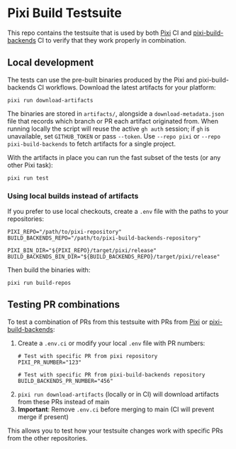 # Pixi Build Testsuite

This repo contains the testsuite that is used by both [Pixi] CI and [pixi-build-backends] CI to verify that they work properly in combination.


## Local development

The tests can use the pre-built binaries produced by the Pixi and pixi-build-backends CI workflows. Download the latest artifacts for your platform:

```shell
pixi run download-artifacts
```

The binaries are stored in `artifacts/`, alongside a `download-metadata.json` file that records which branch or PR each artifact originated from. When running locally the script will reuse the active `gh auth` session; if `gh` is unavailable, set `GITHUB_TOKEN` or pass `--token`. Use `--repo pixi` or `--repo pixi-build-backends` to fetch artifacts for a single project.

With the artifacts in place you can run the fast subset of the tests (or any other Pixi task):

```shell
pixi run test
```

### Using local builds instead of artifacts

If you prefer to use local checkouts, create a `.env` file with the paths to your repositories:

```shell
PIXI_REPO="/path/to/pixi-repository"
BUILD_BACKENDS_REPO="/path/to/pixi-build-backends-repository"

PIXI_BIN_DIR="${PIXI_REPO}/target/pixi/release"
BUILD_BACKENDS_BIN_DIR="${BUILD_BACKENDS_REPO}/target/pixi/release"
```

Then build the binaries with:

```shell
pixi run build-repos
```

## Testing PR combinations

To test a combination of PRs from this testsuite with PRs from [Pixi] or [pixi-build-backends]:

1. Create a `.env.ci` or modify your local `.env` file with PR numbers:
   ```shell
   # Test with specific PR from pixi repository
   PIXI_PR_NUMBER="123"

   # Test with specific PR from pixi-build-backends repository
   BUILD_BACKENDS_PR_NUMBER="456"
   ```
2. `pixi run download-artifacts` (locally or in CI) will download artifacts from these PRs instead of main
3. **Important**: Remove `.env.ci` before merging to main (CI will prevent merge if present)

This allows you to test how your testsuite changes work with specific PRs from the other repositories.

[Pixi]: https://github.com/prefix-dev/pixi
[pixi-build-backends]: https://github.com/prefix-dev/pixi-build-backends
